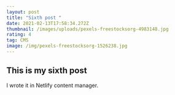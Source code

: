 ```yaml
---
layout: post
title: "Sixth post "
date: 2021-02-13T17:58:34.272Z
thumbnail: /images/uploads/pexels-freestocksorg-4983148.jpg
rating: 4
tag: CMS
image: /img/pexels-freestocksorg-1526238.jpg
---
```

## This is my sixth post

I wrote  it in Netlify content manager.
